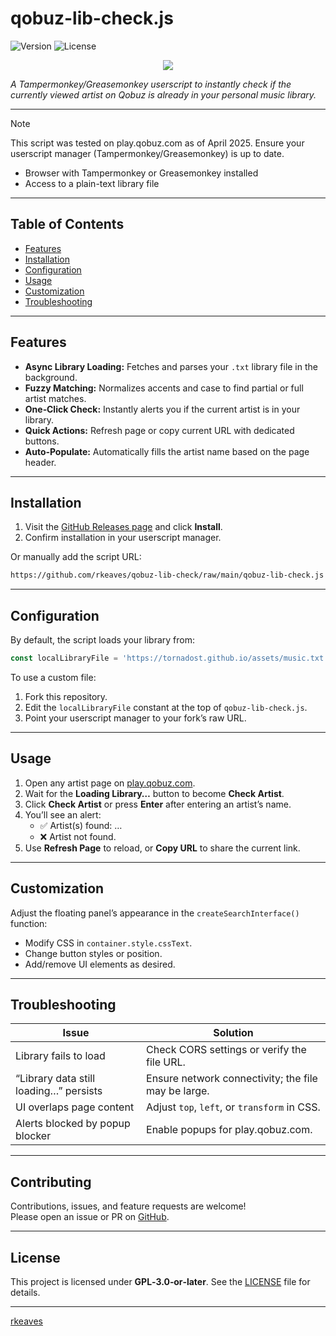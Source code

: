 # qobuz-lib-check.js

![Version](https://img.shields.io/badge/version-1.0.1-blue) ![License](https://img.shields.io/badge/license-GPL--3.0--or--later-red)

<p align="center">
  <img src="https://tornadost.github.io/images/qobuz_logo.png"/>
</p>

_A Tampermonkey/Greasemonkey userscript to instantly check if the currently viewed artist on Qobuz is already in your personal music library._

---

> [!NOTE]
> This script was tested on play.qobuz.com as of April 2025. Ensure your userscript manager (Tampermonkey/Greasemonkey) is up to date.  
> - Browser with Tampermonkey or Greasemonkey installed  
> - Access to a plain-text library file  

---

## Table of Contents

- [Features](#features)  
- [Installation](#installation)  
- [Configuration](#configuration)  
- [Usage](#usage)  
- [Customization](#customization)  
- [Troubleshooting](#troubleshooting)  

---

## Features

- **Async Library Loading:** Fetches and parses your `.txt` library file in the background.  
- **Fuzzy Matching:** Normalizes accents and case to find partial or full artist matches.  
- **One‑Click Check:** Instantly alerts you if the current artist is in your library.  
- **Quick Actions:** Refresh page or copy current URL with dedicated buttons.  
- **Auto‑Populate:** Automatically fills the artist name based on the page header.  

---

## Installation

1. Visit the [GitHub Releases page](https://github.com/rkeaves/qobuz-lib-check) and click **Install**.  
2. Confirm installation in your userscript manager.

Or manually add the script URL:

```bash
https://github.com/rkeaves/qobuz-lib-check/raw/main/qobuz-lib-check.js
```

---

## Configuration

By default, the script loads your library from:

```js
const localLibraryFile = 'https://tornadost.github.io/assets/music.txt';
```

To use a custom file:

1. Fork this repository.  
2. Edit the `localLibraryFile` constant at the top of `qobuz-lib-check.js`.  
3. Point your userscript manager to your fork’s raw URL.

---

## Usage

1. Open any artist page on [play.qobuz.com](https://play.qobuz.com/).  
2. Wait for the **Loading Library…** button to become **Check Artist**.  
3. Click **Check Artist** or press **Enter** after entering an artist’s name.  
4. You’ll see an alert:  
   - ✅ Artist(s) found: …  
   - ❌ Artist not found.  
5. Use **Refresh Page** to reload, or **Copy URL** to share the current link.

---

## Customization

Adjust the floating panel’s appearance in the `createSearchInterface()` function:

- Modify CSS in `container.style.cssText`.  
- Change button styles or position.  
- Add/remove UI elements as desired.

---

## Troubleshooting

| Issue                                  | Solution                                           |
|----------------------------------------|----------------------------------------------------|
| Library fails to load                  | Check CORS settings or verify the file URL.        |
| “Library data still loading…” persists | Ensure network connectivity; the file may be large.|
| UI overlaps page content               | Adjust `top`, `left`, or `transform` in CSS.       |
| Alerts blocked by popup blocker        | Enable popups for play.qobuz.com.                  |

---

## Contributing

Contributions, issues, and feature requests are welcome!  
Please open an issue or PR on [GitHub](https://github.com/rkeaves/qobuz-lib-check).

---

## License

This project is licensed under **GPL‑3.0‑or‑later**. See the [LICENSE](https://github.com/rkeaves/qobuz-lib-check/blob/main/LICENSE) file for details.

---
[rkeaves](https://github.com/rkeaves)  

